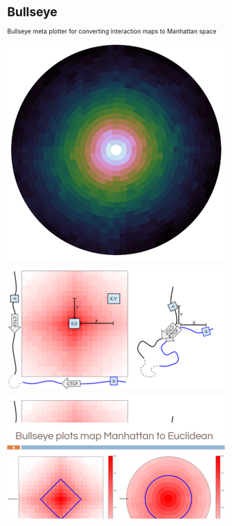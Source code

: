 # Bullseye
Bullseye meta plotter for converting interaction maps to Manhattan space


![bullseye](https://github.com/5centmike/Bullseye/blob/master/vc5C7.png)

![loops](https://github.com/5centmike/Bullseye/blob/master/loop.png)

![plots](https://github.com/5centmike/Bullseye/blob/master/plots.png)
